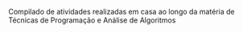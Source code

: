 Compilado de atividades realizadas em casa ao longo da matéria de Técnicas de Programação e Análise de Algoritmos
